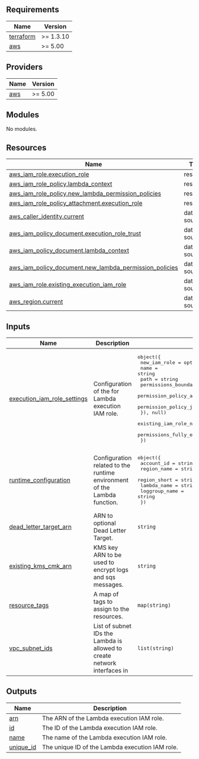 <!-- BEGIN_TF_DOCS -->
## Requirements

| Name | Version |
|------|---------|
| <a name="requirement_terraform"></a> [terraform](#requirement\_terraform) | >= 1.3.10 |
| <a name="requirement_aws"></a> [aws](#requirement\_aws) | >= 5.00 |

## Providers

| Name | Version |
|------|---------|
| <a name="provider_aws"></a> [aws](#provider\_aws) | >= 5.00 |

## Modules

No modules.

## Resources

| Name | Type |
|------|------|
| [aws_iam_role.execution_role](https://registry.terraform.io/providers/hashicorp/aws/latest/docs/resources/iam_role) | resource |
| [aws_iam_role_policy.lambda_context](https://registry.terraform.io/providers/hashicorp/aws/latest/docs/resources/iam_role_policy) | resource |
| [aws_iam_role_policy.new_lambda_permission_policies](https://registry.terraform.io/providers/hashicorp/aws/latest/docs/resources/iam_role_policy) | resource |
| [aws_iam_role_policy_attachment.execution_role](https://registry.terraform.io/providers/hashicorp/aws/latest/docs/resources/iam_role_policy_attachment) | resource |
| [aws_caller_identity.current](https://registry.terraform.io/providers/hashicorp/aws/latest/docs/data-sources/caller_identity) | data source |
| [aws_iam_policy_document.execution_role_trust](https://registry.terraform.io/providers/hashicorp/aws/latest/docs/data-sources/iam_policy_document) | data source |
| [aws_iam_policy_document.lambda_context](https://registry.terraform.io/providers/hashicorp/aws/latest/docs/data-sources/iam_policy_document) | data source |
| [aws_iam_policy_document.new_lambda_permission_policies](https://registry.terraform.io/providers/hashicorp/aws/latest/docs/data-sources/iam_policy_document) | data source |
| [aws_iam_role.existing_execution_iam_role](https://registry.terraform.io/providers/hashicorp/aws/latest/docs/data-sources/iam_role) | data source |
| [aws_region.current](https://registry.terraform.io/providers/hashicorp/aws/latest/docs/data-sources/region) | data source |

## Inputs

| Name | Description | Type | Default | Required |
|------|-------------|------|---------|:--------:|
| <a name="input_execution_iam_role_settings"></a> [execution\_iam\_role\_settings](#input\_execution\_iam\_role\_settings) | Configuration of the for Lambda execution IAM role. | <pre>object({<br>    new_iam_role = optional(object({<br>      name                        = string<br>      path                        = string<br>      permissions_boundary_arn    = string<br>      permission_policy_arn_list  = list(string)<br>      permission_policy_json_list = list(string)<br>    }), null)<br>    existing_iam_role_name               = optional(string, null)<br>    permissions_fully_externally_managed = bool<br>  })</pre> | n/a | yes |
| <a name="input_runtime_configuration"></a> [runtime\_configuration](#input\_runtime\_configuration) | Configuration related to the runtime environment of the Lambda function. | <pre>object({<br>    account_id    = string<br>    region_name   = string<br>    region_short  = string<br>    lambda_name   = string<br>    loggroup_name = string<br>  })</pre> | n/a | yes |
| <a name="input_dead_letter_target_arn"></a> [dead\_letter\_target\_arn](#input\_dead\_letter\_target\_arn) | ARN to optional Dead Letter Target. | `string` | `null` | no |
| <a name="input_existing_kms_cmk_arn"></a> [existing\_kms\_cmk\_arn](#input\_existing\_kms\_cmk\_arn) | KMS key ARN to be used to encrypt logs and sqs messages. | `string` | `null` | no |
| <a name="input_resource_tags"></a> [resource\_tags](#input\_resource\_tags) | A map of tags to assign to the resources. | `map(string)` | `{}` | no |
| <a name="input_vpc_subnet_ids"></a> [vpc\_subnet\_ids](#input\_vpc\_subnet\_ids) | List of subnet IDs the Lambda is allowed to create network interfaces in | `list(string)` | `[]` | no |

## Outputs

| Name | Description |
|------|-------------|
| <a name="output_arn"></a> [arn](#output\_arn) | The ARN of the Lambda execution IAM role. |
| <a name="output_id"></a> [id](#output\_id) | The ID of the Lambda execution IAM role. |
| <a name="output_name"></a> [name](#output\_name) | The name of the Lambda execution IAM role. |
| <a name="output_unique_id"></a> [unique\_id](#output\_unique\_id) | The unique ID of the Lambda execution IAM role. |
<!-- END_TF_DOCS -->